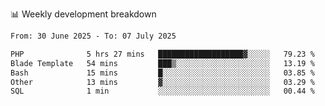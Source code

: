 📊 Weekly development breakdown
<!--START_SECTION:waka-->

```txt
From: 30 June 2025 - To: 07 July 2025

PHP              5 hrs 27 mins   ███████████████████▓░░░░░   79.23 %
Blade Template   54 mins         ███▒░░░░░░░░░░░░░░░░░░░░░   13.19 %
Bash             15 mins         █░░░░░░░░░░░░░░░░░░░░░░░░   03.85 %
Other            13 mins         ▓░░░░░░░░░░░░░░░░░░░░░░░░   03.29 %
SQL              1 min           ░░░░░░░░░░░░░░░░░░░░░░░░░   00.44 %
```

<!--END_SECTION:waka-->
